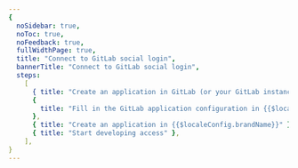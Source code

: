 ```yaml
---
{
  noSidebar: true,
  noToc: true,
  noFeedback: true,
  fullWidthPage: true,
  title: "Connect to GitLab social login",
  bannerTitle: "Connect to GitLab social login",
  steps:
    [
      { title: "Create an application in GitLab (or your GitLab instance)" },
      {
        title: "Fill in the GitLab application configuration in {{$localeConfig.brandName}}",
      },
      { title: "Create an application in {{$localeConfig.brandName}}" },
      { title: "Start developing access" },
    ],
}
---
```


<IntegrationDetail backLink="/guides/connections/social"/>
